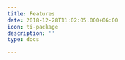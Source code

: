```yaml
---
title: Features
date: 2018-12-28T11:02:05.000+06:00
icon: ti-package
description: ''
type: docs

---
```

